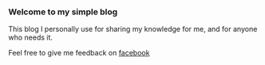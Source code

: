 ### Welcome to my simple blog

This blog I personally use for sharing my knowledge for me, and for anyone who needs it.

Feel free to give me feedback on [facebook](https://fb.me/lfnugraha)
